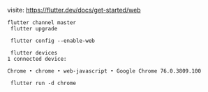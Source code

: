 
visite: https://flutter.dev/docs/get-started/web

~~~
flutter channel master
 flutter upgrade

 flutter config --enable-web

 flutter devices
1 connected device:

Chrome • chrome • web-javascript • Google Chrome 76.0.3809.100

 flutter run -d chrome

~~~